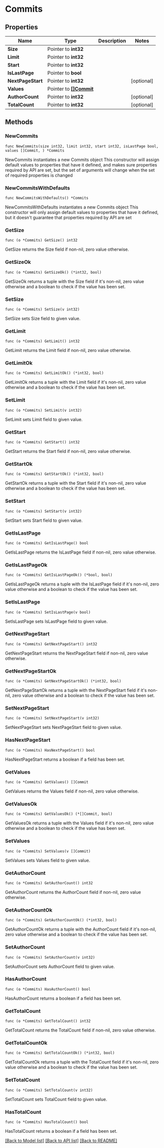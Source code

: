 # Commits

## Properties

Name | Type | Description | Notes
------------ | ------------- | ------------- | -------------
**Size** | Pointer to **int32** |  | 
**Limit** | Pointer to **int32** |  | 
**Start** | Pointer to **int32** |  | 
**IsLastPage** | Pointer to **bool** |  | 
**NextPageStart** | Pointer to **int32** |  | [optional] 
**Values** | Pointer to [**[]Commit**](commit.md) |  | 
**AuthorCount** | Pointer to **int32** |  | [optional] 
**TotalCount** | Pointer to **int32** |  | [optional] 

## Methods

### NewCommits

`func NewCommits(size int32, limit int32, start int32, isLastPage bool, values []Commit, ) *Commits`

NewCommits instantiates a new Commits object
This constructor will assign default values to properties that have it defined,
and makes sure properties required by API are set, but the set of arguments
will change when the set of required properties is changed

### NewCommitsWithDefaults

`func NewCommitsWithDefaults() *Commits`

NewCommitsWithDefaults instantiates a new Commits object
This constructor will only assign default values to properties that have it defined,
but it doesn't guarantee that properties required by API are set

### GetSize

`func (o *Commits) GetSize() int32`

GetSize returns the Size field if non-nil, zero value otherwise.

### GetSizeOk

`func (o *Commits) GetSizeOk() (*int32, bool)`

GetSizeOk returns a tuple with the Size field if it's non-nil, zero value otherwise
and a boolean to check if the value has been set.

### SetSize

`func (o *Commits) SetSize(v int32)`

SetSize sets Size field to given value.


### GetLimit

`func (o *Commits) GetLimit() int32`

GetLimit returns the Limit field if non-nil, zero value otherwise.

### GetLimitOk

`func (o *Commits) GetLimitOk() (*int32, bool)`

GetLimitOk returns a tuple with the Limit field if it's non-nil, zero value otherwise
and a boolean to check if the value has been set.

### SetLimit

`func (o *Commits) SetLimit(v int32)`

SetLimit sets Limit field to given value.


### GetStart

`func (o *Commits) GetStart() int32`

GetStart returns the Start field if non-nil, zero value otherwise.

### GetStartOk

`func (o *Commits) GetStartOk() (*int32, bool)`

GetStartOk returns a tuple with the Start field if it's non-nil, zero value otherwise
and a boolean to check if the value has been set.

### SetStart

`func (o *Commits) SetStart(v int32)`

SetStart sets Start field to given value.


### GetIsLastPage

`func (o *Commits) GetIsLastPage() bool`

GetIsLastPage returns the IsLastPage field if non-nil, zero value otherwise.

### GetIsLastPageOk

`func (o *Commits) GetIsLastPageOk() (*bool, bool)`

GetIsLastPageOk returns a tuple with the IsLastPage field if it's non-nil, zero value otherwise
and a boolean to check if the value has been set.

### SetIsLastPage

`func (o *Commits) SetIsLastPage(v bool)`

SetIsLastPage sets IsLastPage field to given value.


### GetNextPageStart

`func (o *Commits) GetNextPageStart() int32`

GetNextPageStart returns the NextPageStart field if non-nil, zero value otherwise.

### GetNextPageStartOk

`func (o *Commits) GetNextPageStartOk() (*int32, bool)`

GetNextPageStartOk returns a tuple with the NextPageStart field if it's non-nil, zero value otherwise
and a boolean to check if the value has been set.

### SetNextPageStart

`func (o *Commits) SetNextPageStart(v int32)`

SetNextPageStart sets NextPageStart field to given value.

### HasNextPageStart

`func (o *Commits) HasNextPageStart() bool`

HasNextPageStart returns a boolean if a field has been set.

### GetValues

`func (o *Commits) GetValues() []Commit`

GetValues returns the Values field if non-nil, zero value otherwise.

### GetValuesOk

`func (o *Commits) GetValuesOk() (*[]Commit, bool)`

GetValuesOk returns a tuple with the Values field if it's non-nil, zero value otherwise
and a boolean to check if the value has been set.

### SetValues

`func (o *Commits) SetValues(v []Commit)`

SetValues sets Values field to given value.


### GetAuthorCount

`func (o *Commits) GetAuthorCount() int32`

GetAuthorCount returns the AuthorCount field if non-nil, zero value otherwise.

### GetAuthorCountOk

`func (o *Commits) GetAuthorCountOk() (*int32, bool)`

GetAuthorCountOk returns a tuple with the AuthorCount field if it's non-nil, zero value otherwise
and a boolean to check if the value has been set.

### SetAuthorCount

`func (o *Commits) SetAuthorCount(v int32)`

SetAuthorCount sets AuthorCount field to given value.

### HasAuthorCount

`func (o *Commits) HasAuthorCount() bool`

HasAuthorCount returns a boolean if a field has been set.

### GetTotalCount

`func (o *Commits) GetTotalCount() int32`

GetTotalCount returns the TotalCount field if non-nil, zero value otherwise.

### GetTotalCountOk

`func (o *Commits) GetTotalCountOk() (*int32, bool)`

GetTotalCountOk returns a tuple with the TotalCount field if it's non-nil, zero value otherwise
and a boolean to check if the value has been set.

### SetTotalCount

`func (o *Commits) SetTotalCount(v int32)`

SetTotalCount sets TotalCount field to given value.

### HasTotalCount

`func (o *Commits) HasTotalCount() bool`

HasTotalCount returns a boolean if a field has been set.


[[Back to Model list]](../README.md#documentation-for-models) [[Back to API list]](../README.md#documentation-for-api-endpoints) [[Back to README]](../README.md)


